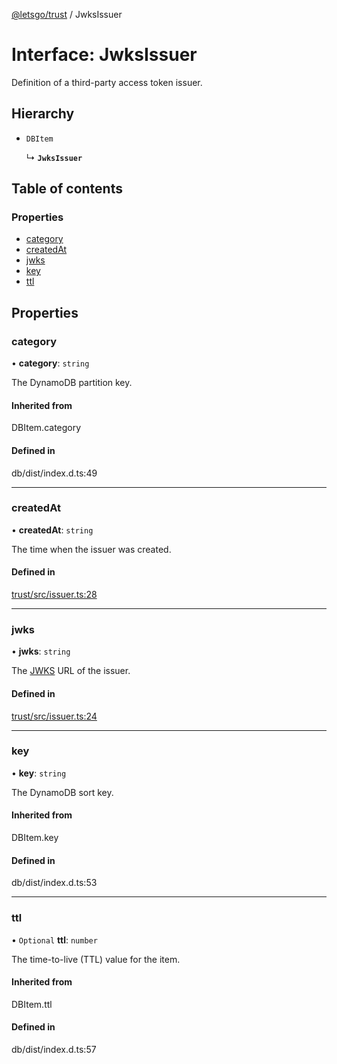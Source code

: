 [@letsgo/trust](../README.md) / JwksIssuer

# Interface: JwksIssuer

Definition of a third-party access token issuer.

## Hierarchy

- `DBItem`

  ↳ **`JwksIssuer`**

## Table of contents

### Properties

- [category](JwksIssuer.md#category)
- [createdAt](JwksIssuer.md#createdat)
- [jwks](JwksIssuer.md#jwks)
- [key](JwksIssuer.md#key)
- [ttl](JwksIssuer.md#ttl)

## Properties

### category

• **category**: `string`

The DynamoDB partition key.

#### Inherited from

DBItem.category

#### Defined in

db/dist/index.d.ts:49

___

### createdAt

• **createdAt**: `string`

The time when the issuer was created.

#### Defined in

[trust/src/issuer.ts:28](https://github.com/47chapters/letsgo/blob/06da252/packages/trust/src/issuer.ts#L28)

___

### jwks

• **jwks**: `string`

The [JWKS](https://tools.ietf.org/html/rfc7517) URL of the issuer.

#### Defined in

[trust/src/issuer.ts:24](https://github.com/47chapters/letsgo/blob/06da252/packages/trust/src/issuer.ts#L24)

___

### key

• **key**: `string`

The DynamoDB sort key.

#### Inherited from

DBItem.key

#### Defined in

db/dist/index.d.ts:53

___

### ttl

• `Optional` **ttl**: `number`

The time-to-live (TTL) value for the item.

#### Inherited from

DBItem.ttl

#### Defined in

db/dist/index.d.ts:57
